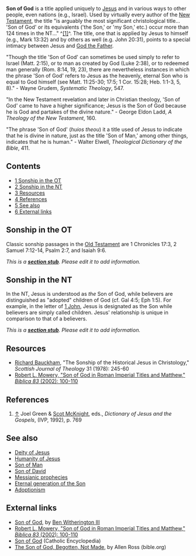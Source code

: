**Son of God** is a title applied uniquely to
[Jesus](Jesus "Jesus") and in various ways to other people, even
nations (e.g., Israel). Used by virtually every author of the
[New Testament](New_Testament "New Testament"), the title "is
arguably the most significant christological title... 'Son of God'
or its equivalents ('the Son,' or 'my Son,' etc.) occur more than
124 times in the NT..." ^[[1]](#note-0)^. The title, one that is
applied by Jesus to himself (e.g., Mark 13:32) and by others as
well (e.g. John 20:31), points to a special intimacy between Jesus
and [God the Father](God_the_Father "God the Father").

"Though the title 'Son of God' can sometimes be used simply to
refer to Israel (Matt. 2:15), or to man as created by God (Luke
2:38), or to redeemed man generally (Rom. 8:14, 19, 23), there are
nevertheless instances in which the phrase 'Son of God' refers to
Jesus as the heavenly, eternal Son who is equal to God himself (see
Matt. 11:25-30; 17:5; 1 Cor. 15:28; Heb. 1:1-3, 5, 8)." - Wayne
Grudem, *Systematic Theology*, 547.

"In the New Testament revelation and later in Christian theology,
'Son of God' came to have a higher significance; Jesus is the Son
of God because he is God and partakes of the divine nature." -
George Eldon Ladd, *A Theology of the New Testament*, 160.

"The phrase 'Son of God' (*huios theou*) it a title used of Jesus
to indicate that he is divine in nature, just as the title 'Son of
Man,' among other things, indicates that he is human." - Walter
Elwell, *Theological Dictionary of the Bible*, 411.


## Contents

-   [1 Sonship in the OT](#Sonship_in_the_OT)
-   [2 Sonship in the NT](#Sonship_in_the_NT)
-   [3 Resources](#Resources)
-   [4 References](#References)
-   [5 See also](#See_also)
-   [6 External links](#External_links)

## Sonship in the OT

Classic sonship passages in the
[Old Testament](Old_Testament "Old Testament") are 1 Chronicles
17:3, 2 Samuel 7:12-14, Psalm 2:7, and Isaiah 9:6.

*This is a **[section stub](http://www.theopedia.com/Category:Theopedia_sectionstubs "Category:Theopedia sectionstubs")**. Please edit it to add information.*
## Sonship in the NT

In the NT, Jesus is understood as *the* Son of God, while believers
are distinguished as "adopted" children of God (cf. Gal 4:5; Eph
1:5). For example, in the letter of [1 John](1_John "1 John"),
Jesus is designated as the Son while believers are simply called
children. Jesus' relationship is unique in comparison to that of a
believers.

*This is a **[section stub](http://www.theopedia.com/Category:Theopedia_sectionstubs "Category:Theopedia sectionstubs")**. Please edit it to add information.*
## Resources

-   [Richard Bauckham](Richard_Bauckham "Richard Bauckham"), "The
    Sonship of the Historical Jesus in Christology,"
    *Scottish Journal of Theology* 31 (1978): 245-60
-   [Robert L. Mowery, "Son of God in Roman Imperial Titles and Matthew," *Biblica 83* (2002): 100-110](http://www.bsw.org/?l=71831&a=Ani03.html)

## References

1.  [↑](#ref-0) Joel Green &
    [Scot McKnight](Scot_McKnight "Scot McKnight"), eds.,
    *Dictionary of Jesus and the Gospels*, (IVP, 1992), p. 769

## See also

-   [Deity of Jesus](Deity_of_Jesus "Deity of Jesus")
-   [Humanity of Jesus](Humanity_of_Jesus "Humanity of Jesus")
-   [Son of Man](Son_of_Man "Son of Man")
-   [Son of David](index.php?title=Son_of_David&action=edit&redlink=1 "Son of David (page does not exist)")
-   [Messianic prophecies](Messianic_prophecies "Messianic prophecies")
-   [Eternal generation of the Son](Eternal_generation_of_the_Son "Eternal generation of the Son")
-   [Adoptionism](Adoptionism "Adoptionism")

## External links

-   [Son of God](http://www.4truth.net/site/apps/nl/content3.asp?c=hiKXLbPNLrF&b=784431&ct=1483195),
    by
    [Ben Witherington III](Ben_Witherington_III "Ben Witherington III")
-   [Robert L. Mowery, "Son of God in Roman Imperial Titles and Matthew," *Biblica 83* (2002): 100-110](http://www.bsw.org/?l=71831&a=Ani03.html)
-   [Son of God](http://www.newadvent.org/cathen/14142b.htm)
    (Catholic Encyclopedia)
-   [The Son of God, Begotten, Not Made](http://www.bible.org/page.asp?page_id=166),
    by Allen Ross (bible.org)



